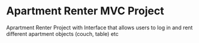 # Apartment Renter MVC Project
 Aprartment Renter Project with Interface that allows users to log in and rent different apartment objects (couch, table) etc
